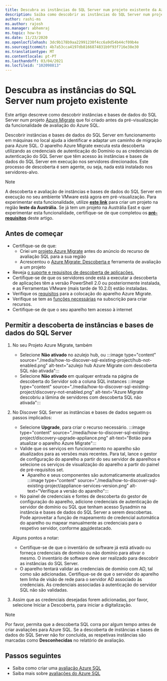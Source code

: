 ```yaml
---
title: Descubra as instâncias do SQL Server num projeto existente da Azure Migrate
description: Saiba como descobrir as instâncias do SQL Server num projeto existente da Azure Migrate.
author: rashi-ms
ms.author: rajosh
ms.manager: abhemraj
ms.topic: how-to
ms.date: 11/23/2020
ms.openlocfilehash: 3dc9b178b9aa22991230f4cc6a9d54b44cf09b4e
ms.sourcegitcommit: 4b7a53cca4197db8166874831b9f93f716e38e30
ms.translationtype: MT
ms.contentlocale: pt-PT
ms.lasthandoff: 03/04/2021
ms.locfileid: "102098813"
---
```

# <a name="discover-sql-server-instances-in-an-existing-project"></a>Descubra as instâncias do SQL Server num projeto existente 

Este artigo descreve como descobrir instâncias e bases de dados do SQL Server num projeto [Azure Migrate](./migrate-services-overview.md) que foi criado antes da pré-visualização da funcionalidade de avaliação do Azure SQL.

Descobrir instâncias e bases de dados do SQL Server em funcionamento em máquinas no local ajuda a identificar e adaptar um caminho de migração para Azure SQL. O aparelho Azure Migrate executa esta descoberta utilizando as credenciais de autenticação do Domínio ou as credenciais de autenticação do SQL Server que têm acesso às instâncias e bases de dados do SQL Server em execução nos servidores direcionados. Este processo de descoberta é sem agente, ou seja, nada está instalado nos servidores-alvo.

> [!Note]
> A descoberta e avaliação de instâncias e bases de dados do SQL Server em execução no seu ambiente VMware está agora em pré-visualização. Para experimentar esta funcionalidade, utilize [**este link**](https://aka.ms/AzureMigrate/SQL) para criar um projeto na região **leste da Austrália.** Se já tem um projeto na Austrália East e quer experimentar esta funcionalidade, certifique-se de que completou os [**pré-requisitos**](how-to-discover-sql-existing-project.md) deste artigo.

## <a name="before-you-start"></a>Antes de começar

- Certifique-se de que: 
    - Criei um [projeto Azure Migrate](./create-manage-projects.md) antes do anúncio do recurso de avaliação SQL para a sua região
    - Acrescentou o [Azure Migrate: Descoberta e](./how-to-assess.md) ferramenta de avaliação a um projeto
- Reveja [o suporte e requisitos de descoberta de aplicações.](./migrate-support-matrix-vmware.md#vmware-requirements)
-  Certifique-se de que os servidores onde está a executar a descoberta de aplicações têm a versão PowerShell 2.0 ou posteriormente instalada, e as Ferramentas VMware (mais tarde de 10.2.0) estão instaladas.
- Verifique os [requisitos](./migrate-appliance.md) para a colocação do aparelho Azure Migrate.
- Verifique se tem as [funções necessárias](./create-manage-projects.md#verify-permissions) na subscrição para criar recursos.
- Certifique-se de que o seu aparelho tem acesso à internet

## <a name="enable-discovery-of-sql-server-instances-and-databases"></a>Permitir a descoberta de instâncias e bases de dados do SQL Server

1. No seu Projeto Azure Migrate, também
    - Selecione **Não ativado** no azulejo hub, ou   :::image type="content" source="./media/how-to-discover-sql-existing-project/hub-not-enabled.png" alt-text="azulejo hub Azure Migrate com descoberta SQL não ativada":::
    - Selecione **Não ativado** em qualquer entrada na página de descoberta do Servidor sob a coluna SQL instances   :::image type="content" source="./media/how-to-discover-sql-existing-project/discovery-not-enabled.png" alt-text="Azure Migrate descobriu a lâmina de servidores com descoberta SQL não ativada":::
2. No Discover SQL Server as instâncias e bases de dados seguem os passos implicados:
    - Selecione **Upgrade**, para criar o recurso necessário.
        :::image type="content" source="./media/how-to-discover-sql-existing-project/discovery-upgrade-appliance.png" alt-text="Botão para atualizar o aparelho Azure Migrate":::
    - Valide que os serviços em funcionamento no aparelho são atualizados para as versões mais recentes. Para tal, lance o gestor de configuração do aparelho a partir do seu servidor de aparelhos e selecione os serviços de visualização do aparelho a partir do painel de pré-requisitos set.
        - Aparelho e seus componentes são automaticamente atualizados :::image type="content" source="./media/how-to-discover-sql-existing-project/appliance-services-version.png" alt-text="Verifique a versão do aparelho":::
    - No painel de credenciais e fontes de descoberta do gestor de configuração do aparelho, adicione credenciais de autenticação de servidor de domínio ou SQL que tenham acesso Sysadmin na instância e bases de dados do SQL Server a serem descobertas. 
    Pode aproveitar a função de mapeamento de credencial automática do aparelho ou mapear manualmente as credenciais para o respetivo servidor, conforme [aqui](https://review.docs.microsoft.com/azure/migrate/tutorial-discover-vmware?branch=release-migrate-sql-scenario#start-continuous-discovery)destacado.
        
    Alguns pontos a notar:
    - Certifique-se de que o inventário de software já está ativado ou forneça credenciais de domínio ou não domínio para ativar o mesmo. O inventário de software deve ser realizado para descobrir as instâncias do SQL Server.
    - O aparelho tentará validar as credenciais de domínio com AD, tal como são adicionadas. Certifique-se de que o servidor do aparelho tem linha de visão de rede para o servidor AD associado às credenciais. As credenciais associadas à autenticação do servidor SQL não são validadas. 

3. Assim que as credenciais desejadas forem adicionadas, por favor, selecione Iniciar a Descoberta, para iniciar a digitalização.

> [!Note] 
>Por favor, permita que a descoberta SQL corra por algum tempo antes de criar avaliações para Azure SQL. Se a descoberta de instâncias e bases de dados do SQL Server não for concluída, as respetivas instâncias são marcadas como **Desconhecidas** no relatório de avaliação.

## <a name="next-steps"></a>Passos seguintes

- Saiba como criar uma [avaliação Azure SQL](./how-to-create-azure-sql-assessment.md)
- Saiba mais sobre [avaliações do Azure SQL](./concepts-azure-sql-assessment-calculation.md)